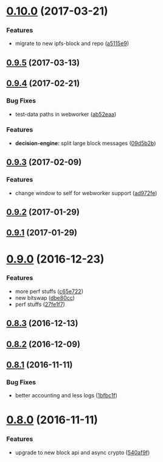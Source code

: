<a name="0.10.0"></a>
# [0.10.0](https://github.com/ipfs/js-ipfs-bitswap/compare/v0.9.5...v0.10.0) (2017-03-21)


### Features

* migrate to new ipfs-block and repo ([a5115e9](https://github.com/ipfs/js-ipfs-bitswap/commit/a5115e9))



<a name="0.9.5"></a>
## [0.9.5](https://github.com/ipfs/js-ipfs-bitswap/compare/v0.9.4...v0.9.5) (2017-03-13)



<a name="0.9.4"></a>
## [0.9.4](https://github.com/ipfs/js-ipfs-bitswap/compare/v0.9.3...v0.9.4) (2017-02-21)


### Bug Fixes

* test-data paths in webworker ([ab52eaa](https://github.com/ipfs/js-ipfs-bitswap/commit/ab52eaa))


### Features

* **decision-engine:** split large block messages  ([09d5b2b](https://github.com/ipfs/js-ipfs-bitswap/commit/09d5b2b))



<a name="0.9.3"></a>
## [0.9.3](https://github.com/ipfs/js-ipfs-bitswap/compare/v0.9.2...v0.9.3) (2017-02-09)


### Features

* change window to self for webworker support ([ad972fe](https://github.com/ipfs/js-ipfs-bitswap/commit/ad972fe))



<a name="0.9.2"></a>
## [0.9.2](https://github.com/ipfs/js-ipfs-bitswap/compare/v0.9.1...v0.9.2) (2017-01-29)



<a name="0.9.1"></a>
## [0.9.1](https://github.com/ipfs/js-ipfs-bitswap/compare/v0.9.0...v0.9.1) (2017-01-29)



<a name="0.9.0"></a>
# [0.9.0](https://github.com/ipfs/js-ipfs-bitswap/compare/v0.8.3...v0.9.0) (2016-12-23)


### Features

* more perf stuffs ([c65e722](https://github.com/ipfs/js-ipfs-bitswap/commit/c65e722))
* new bitswap ([dbe80cc](https://github.com/ipfs/js-ipfs-bitswap/commit/dbe80cc))
* perf stuffs ([27fe1f7](https://github.com/ipfs/js-ipfs-bitswap/commit/27fe1f7))



<a name="0.8.3"></a>
## [0.8.3](https://github.com/ipfs/js-ipfs-bitswap/compare/v0.8.2...v0.8.3) (2016-12-13)



<a name="0.8.2"></a>
## [0.8.2](https://github.com/ipfs/js-ipfs-bitswap/compare/v0.8.1...v0.8.2) (2016-12-09)



<a name="0.8.1"></a>
## [0.8.1](https://github.com/ipfs/js-ipfs-bitswap/compare/v0.8.0...v0.8.1) (2016-11-11)


### Bug Fixes

* better accounting and less logs ([1bfbc1f](https://github.com/ipfs/js-ipfs-bitswap/commit/1bfbc1f))



<a name="0.8.0"></a>
# [0.8.0](https://github.com/ipfs/js-ipfs-bitswap/compare/v0.7.1...v0.8.0) (2016-11-11)


### Features

* upgrade to new block api and async crypto ([540af9f](https://github.com/ipfs/js-ipfs-bitswap/commit/540af9f))



